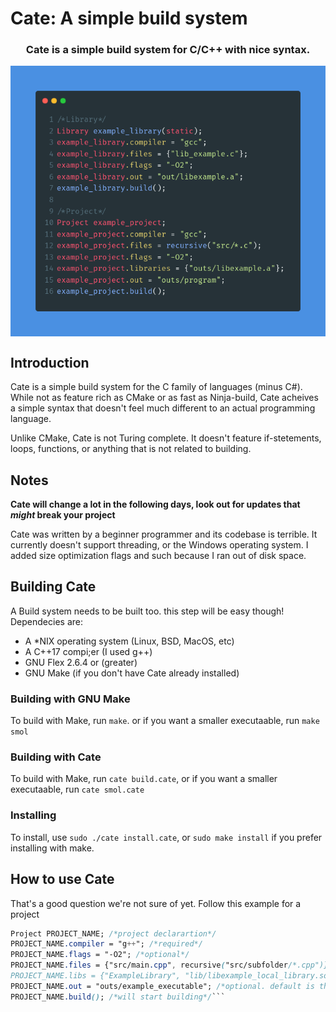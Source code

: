 # Cate: A simple build system
<h3 align="center">
  Cate is a simple build system for C/C++ with nice syntax.
</h3>
<p align="center">
  <img align="center" src="cate_example.png">
</p>

## Introduction
Cate is a simple build system for the C family of languages (minus C#). While not as feature rich as CMake or as fast as Ninja-build, Cate acheives a simple syntax that doesn't feel much different to an actual programming language.

Unlike CMake, Cate is not Turing complete. It doesn't feature if-stetements, loops, functions, or anything that is not related to building. 

## Notes
**Cate will change a lot in the following days, look out for updates that *might* break your project**

Cate was written by a beginner programmer and its codebase is terrible. It currently doesn't support threading, or the Windows operating system.
I added size optimization flags and such because I ran out of disk space.

## Building Cate
A Build system needs to be built too. this step will be easy though! 
Dependecies are:
- A *NIX operating system (Linux, BSD, MacOS, etc)
- A C++17 compi;er (I used g++)
- GNU Flex 2.6.4 or (greater)
- GNU Make (if you don't have Cate already installed)

### Building with GNU Make
To build with Make, run `make`. or if you want a smaller executaable, run `make smol`
### Building with Cate
To build with Make, run `cate build.cate`,  or if you want a smaller executaable, run `cate smol.cate`
### Installing
To install, use `sudo ./cate install.cate`, or `sudo make install` if you prefer installing with make.

## How to use Cate
That's a good question we're not sure of yet. Follow this example for a project
```css
Project PROJECT_NAME; /*project declarartion*/
PROJECT_NAME.compiler = "g++"; /*required*/
PROJECT_NAME.flags = "-O2"; /*optional*/
PROJECT_NAME.files = {"src/main.cpp", recursive("src/subfolder/*.cpp")};
PROJECT_NAME.libs = {"ExampleLibrary", "lib/libexample_local_library.so"}; /*optional*/
PROJECT_NAME.out = "outs/example_executable"; /*optional. default is the project name in the current directory*/
PROJECT_NAME.build(); /*will start building*/```
